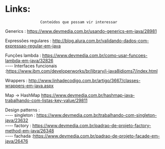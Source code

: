 # Links:

					Conteúdos que possam vir interessar

Generics : https://www.devmedia.com.br/usando-generics-em-java/28981

Expressões regulares : http://blog.alura.com.br/validando-dados-com-expressao-regular-em-java

Funções lambda : https://www.devmedia.com.br/como-usar-funcoes-lambda-em-java/32826<br/>
---- Interfaces funcionais :https://www.ibm.com/developerworks/br/library/j-java8idioms7/index.html
	
Wrappers : http://www.linhadecodigo.com.br/artigo/3667/classes-wrappers-em-java.aspx

Map -> HashMap https://www.devmedia.com.br/hashmap-java-trabalhando-com-listas-key-value/29811

Design patterns :<br/>
---- singleton : https://www.devmedia.com.br/trabalhando-com-singleton-java/23632<br/>
---- factory : https://www.devmedia.com.br/padrao-de-projeto-factory-method-em-java/26348<br/>
---- fachada :https://www.devmedia.com.br/padrao-de-projeto-facade-em-java/26476<br/>
